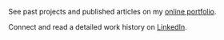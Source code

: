 See past projects and published articles on my [online portfolio](https://www.danielwallen.dev).

Connect and read a detailed work history on [LinkedIn](https://www.linkedin.com/in/webwallen).
